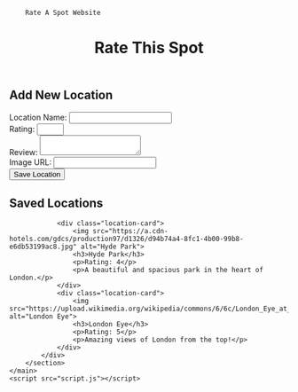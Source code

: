         Rate A Spot Website
<!DOCTYPE html>
<html>
<head>
    <meta charset="UTF-8">
    <meta name="viewport" content="width=device-width, initial-scale=1.0">
    <title>Rate This Spot</title>
    <link rel="stylesheet" href="style.css">
    <link href="https://fonts.googleapis.com/css2?family=Poppins:wght@600&display=swap" rel="stylesheet">
</head>
<body>
    <header>
        <h1>Rate This Spot</h1>
    </header>
    <main>
        <section id="form-section">
            <h2>Add New Location</h2>
            <form id="locationForm">
                <div class="form-group">
                    <label for="name">Location Name:</label>
                    <input type="text" id="name" name="name" required>
                </div>
                <div class="form-group">
                    <label for="rating">Rating:</label>
                    <input type="number" id="rating" name="rating" min="1" max="5" required>
                </div>
                <div class="form-group">
                    <label for="review">Review:</label>
                    <textarea id="review" name="review" required></textarea>
                </div>
                <div class="form-group">
                    <label for="image">Image URL:</label>
                    <input type="text" id="image" name="image" required>
                </div>
                <button type="submit">Save Location</button>
            </form>
        </section>
        <section id="locations-section">
            <h2>Saved Locations</h2>
            <div class="locations-container" id="locationsContainer">
                
                <div class="location-card">
                    <img src="https://a.cdn-hotels.com/gdcs/production97/d1326/d94b74a4-8fc1-4b00-99b8-e6db53199ac8.jpg" alt="Hyde Park">
                    <h3>Hyde Park</h3>
                    <p>Rating: 4</p>
                    <p>A beautiful and spacious park in the heart of London.</p>
                </div>
                <div class="location-card">
                    <img src="https://upload.wikimedia.org/wikipedia/commons/6/6c/London_Eye_at_night_2.jpg" alt="London Eye">
                    <h3>London Eye</h3>
                    <p>Rating: 5</p>
                    <p>Amazing views of London from the top!</p>
                </div>
            </div>
        </section>
    </main>
    <script src="script.js"></script>
</body>
</html>
